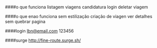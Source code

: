 ####o que funciona
listagem viagens
candidatura
login
deletar viagem

####o que enao funciona
sem estilização
criação de viagen
ver detalhes sem quebrar pagina

####login
lbn@email.com
123456

####surge
http://fine-route.surge.sh/

